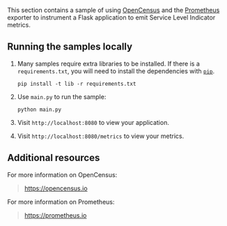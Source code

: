 This section contains a sample of using [OpenCensus](https://opencensus.io) and the [Prometheus](https://prometheus.io) exporter to instrument a Flask application to emit Service Level Indicator metrics.

## Running the samples locally

1.  Many samples require extra libraries to be installed. If there is a `requirements.txt`, you will need to install the dependencies with [`pip`](pip.readthedocs.org).

        pip install -t lib -r requirements.txt

2.  Use `main.py` to run the sample:

        python main.py

3.  Visit `http://localhost:8080` to view your application.

4.  Visit `http://localhost:8080/metrics` to view your metrics.

## Additional resources

For more information on OpenCensus:

> https://opencensus.io

For more information on Prometheus:

> https://prometheus.io

